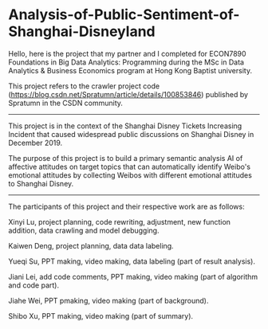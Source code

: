 # Analysis-of-Public-Sentiment-of-Shanghai-Disneyland

Hello, here is the project that my partner and I completed for ECON7890 Foundations in Big Data Analytics: Programming during the MSc in Data Analytics & Business Economics program at Hong Kong Baptist university.

This project refers to the crawler project code (https://blog.csdn.net/Spratumn/article/details/100853846) published by Spratumn in the CSDN community.

----------------------------------------------------------------------------------------------------------------------------------------
This project is in the context of the Shanghai Disney Tickets Increasing Incident that caused widespread public discussions on Shanghai Disney in December 2019. 

The purpose of this project is to build a  primary semantic analysis AI of affective attitudes on target topics that can automatically identify Weibo's emotional attitudes by collecting Weibos with different emotional attitudes to Shanghai Disney. 

----------------------------------------------------------------------------------------------------------------------------------------
The participants of this project and their respective work are as follows:

Xinyi Lu, project planning, code rewriting, adjustment, new function addition, data crawling and model debugging.

Kaiwen Deng, project planning, data data labeling.

Yueqi Su, PPT making, video making, data labeling (part of result analysis).

Jiani Lei, add code comments, PPT making, video making (part of algorithm and code part).

Jiahe Wei, PPT pmaking, video making (part of background).

Shibo Xu, PPT making, video making (part of summary).

